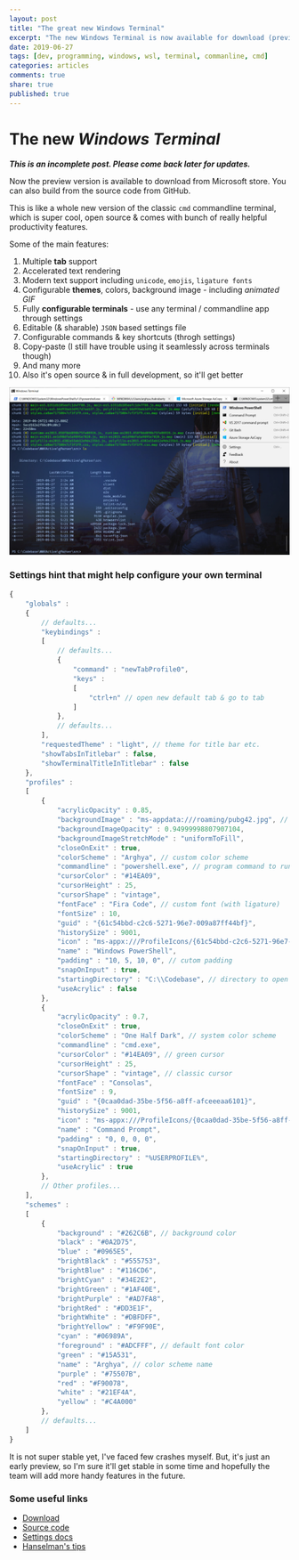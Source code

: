 ```yaml
---
layout: post
title: "The great new Windows Terminal"
excerpt: "The new Windows Terminal is now available for download (preview) in the Microsoft store. It's sooo cool"
date: 2019-06-27
tags: [dev, programming, windows, wsl, terminal, commanline, cmd]
categories: articles
comments: true
share: true
published: true
---
```


# The new _Windows Terminal_

***This is an incomplete post. Please come back later for updates.***

Now the preview version is available to download from Microsoft store. You can also build from the source code from GitHub.

This is like a whole new version of the classic `cmd` commandline terminal, which is super cool, open source & comes with bunch of really helpful productivity features.

Some of the main features:

1. Multiple **tab** support
2. Accelerated text rendering
3. Modern text support including `unicode`, `emojis`, `ligature fonts`
4. Configurable **themes**, colors, background image - including _animated GIF_
5. Fully **configurable terminals** - use any terminal / commandline app through settings
6. Editable (& sharable) `JSON` based settings file
7. Configurable commands & key shortcuts (throgh settings)
8. Copy-paste (I still have trouble using it seamlessly across terminals though)
9. And many more
10. Also it's open source & in full development, so it'll get better

![Image](/images/posts/misc/ac_win10_terminal_2.png)

### Settings hint that might help configure your own terminal

```js
{
    "globals" : 
    {
        // defaults...
        "keybindings" : 
        [
            // defaults...
            {
                "command" : "newTabProfile0",
                "keys" : 
                [
                    "ctrl+n" // open new default tab & go to tab
                ]
            },
            // defaults...
        ],
        "requestedTheme" : "light", // theme for title bar etc.
        "showTabsInTitlebar" : false,
        "showTerminalTitleInTitlebar" : false
    },
    "profiles" : 
    [
        {
            "acrylicOpacity" : 0.85,
            "backgroundImage" : "ms-appdata:///roaming/pubg42.jpg", // background image
            "backgroundImageOpacity" : 0.94999998807907104,
            "backgroundImageStretchMode" : "uniformToFill",
            "closeOnExit" : true,
            "colorScheme" : "Arghya", // custom color scheme
            "commandline" : "powershell.exe", // program command to run
            "cursorColor" : "#14EA09",
            "cursorHeight" : 25,
            "cursorShape" : "vintage",
            "fontFace" : "Fira Code", // custom font (with ligature)
            "fontSize" : 10,
            "guid" : "{61c54bbd-c2c6-5271-96e7-009a87ff44bf}",
            "historySize" : 9001,
            "icon" : "ms-appx:///ProfileIcons/{61c54bbd-c2c6-5271-96e7-009a87ff44bf}.png",
            "name" : "Windows PowerShell",
            "padding" : "10, 5, 10, 0", // cutom padding
            "snapOnInput" : true,
            "startingDirectory" : "C:\\Codebase", // directory to open by default
            "useAcrylic" : false
        },
        {
            "acrylicOpacity" : 0.7,
            "closeOnExit" : true,
            "colorScheme" : "One Half Dark", // system color scheme
            "commandline" : "cmd.exe",
            "cursorColor" : "#14EA09", // green cursor
            "cursorHeight" : 25,
            "cursorShape" : "vintage", // classic cursor
            "fontFace" : "Consolas",
            "fontSize" : 9,
            "guid" : "{0caa0dad-35be-5f56-a8ff-afceeeaa6101}",
            "historySize" : 9001,
            "icon" : "ms-appx:///ProfileIcons/{0caa0dad-35be-5f56-a8ff-afceeeaa6101}.png",
            "name" : "Command Prompt",
            "padding" : "0, 0, 0, 0",
            "snapOnInput" : true,
            "startingDirectory" : "%USERPROFILE%",
            "useAcrylic" : true
        },
        // Other profiles...
    ],
    "schemes" : 
    [
        {
            "background" : "#262C6B", // background color
            "black" : "#0A2D75",
            "blue" : "#0965E5",
            "brightBlack" : "#555753",
            "brightBlue" : "#116CD6",
            "brightCyan" : "#34E2E2",
            "brightGreen" : "#1AF40E",
            "brightPurple" : "#AD7FA8",
            "brightRed" : "#DD3E1F",
            "brightWhite" : "#DBFDFF",
            "brightYellow" : "#F9F90E",
            "cyan" : "#06989A",
            "foreground" : "#ADCFFF", // default font color
            "green" : "#15A531",
            "name" : "Arghya", // color scheme name
            "purple" : "#75507B",
            "red" : "#F90078",
            "white" : "#21EF4A",
            "yellow" : "#C4A000"
        },
        // defaults...
    ]
}
```

It is not super stable yet, I've faced few crashes myself. But, it's just an early preview, so I'm sure it'll get stable in some time and hopefully the team will add more handy features in the future.

### Some useful links

* [Download](https://www.microsoft.com/en-us/p/windows-terminal-preview/9n0dx20hk701?activetab=pivot:overviewtab)
* [Source code](https://github.com/microsoft/terminal)
* [Settings docs](https://github.com/microsoft/terminal/blob/master/doc/cascadia/SettingsSchema.md)
* [Hanselman's tips](https://www.hanselman.com/blog/YouCanNowDownloadTheNewOpenSourceWindowsTerminal.aspx)